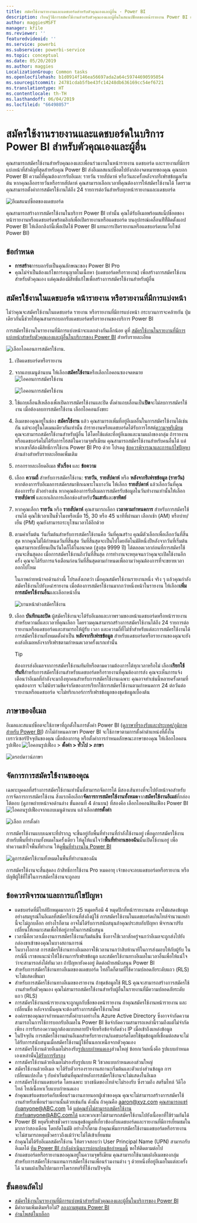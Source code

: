 ```yaml
---
title: สมัครใช้งานรายงานและแดชบอร์ดสำหรับตัวคุณเองและผู้อื่น - Power BI
description: เรียนรู้วิธีการสมัครใช้งานสำหรับตัวคุณเองและผู้อื่นในสแนปช็อตของหน้ารายงาน Power BI แดชบอร์ด หรือรายงานที่มีการแบ่งหน้า
author: maggiesMSFT
manager: kfile
ms.reviewer: ''
featuredvideoid: ''
ms.service: powerbi
ms.subservice: powerbi-service
ms.topic: conceptual
ms.date: 05/20/2019
ms.author: maggies
LocalizationGroup: Common tasks
ms.openlocfilehash: b1d0914f146ea56697ada2a64c59744690595054
ms.sourcegitcommit: 24781cdab5fbe43fc14248db636169cc54ef6721
ms.translationtype: HT
ms.contentlocale: th-TH
ms.lasthandoff: 06/04/2019
ms.locfileid: "66498057"
---
```

# <a name="subscribe-yourself-and-others-to-reports-and-dashboards-in-the-power-bi-service"></a>สมัครใช้งานรายงานและแดชบอร์ดในบริการ Power BI สำหรับตัวคุณเองและผู้อื่น

คุณสามารถสมัครใช้งานสำหรับคุณเองและเพื่อนร่วมงานในหน้ารายงาน แดชบอร์ด และรายงานที่มีการแบ่งหน้าที่สำคัญที่สุดสำหรับคุณ Power BI ส่งอีเมลสแนปช็อตไปยังกล่องจดหมายของคุณ คุณบอก Power BI ความถี่ที่คุณต้องการรับอีเมล: รายวัน รายสัปดาห์ หรือวันละครั้งหลังจากรีเฟรชข้อมูลเริ่มต้น  หากคุณเลือกรายวันหรือรายสัปดาห์ คุณสามารถเลือกเวลาที่คุณต้องการให้สมัครใช้งานได้  โดยรวมคุณสามารถตั้งค่าการสมัครใช้งานได้ถึง 24 รายการต่อวันสำหรับทุกหน้ารายงานและแดชบอร์ด

![อีเมสแนปช็อตของแดชบอร์ด](media/service-report-subscribe/power-bi-dashboard-email-new.jpg) 

คุณสามารถสร้างการสมัครใช้งานในบริการ Power BI เท่านั้น คุณได้รับอีเมลพร้อมสแน็ปช็อตของหน้ารายงานหรือแดชบอร์ดพร้อมลิงก์เพื่อเปิดรายงานหรือแดชบอร์ด บนอุปกรณ์เคลื่อนท่ีที่่ติดตั้งแอป Power BI ให้เลือกลิงก์นี้เพื่อเปิดใช้ Power BI แทนการเปิดรายงานหรือแดชบอร์ดบนเว็บไซต์ Power BI)

## <a name="requirements"></a>ข้อกำหนด

- **การสร้าง**การบอกรับเป็นคุณลักษณะของ Power BI Pro
- คุณไม่จำเป็นต้องแก้ไขการอนุญาตในเนื้อหา (แดชบอร์ดหรือรายงาน) เพื่อสร้างการสมัครใช้งานสำหรับตัวคุณเอง แต่คุณต้องมีสิทธิ์แก้ไขเพื่อสร้างการสมัครใช้งานสำหรับผู้อื่น 

## <a name="subscribe-to-a-dashboard-report-page-or-paginated-report"></a>สมัครใช้งานในแดชบอร์ด หน้ารายงาน หรือรายงานที่มีการแบ่งหน้า

ไม่ว่าคุณจะสมัครใช้งานในแดชบอร์ด รายงาน หรือรายงานที่มีการแบ่งหน้า กระบวนการจะคล้ายกัน ปุ่มเดียวกันนี้ช่วยให้คุณสามารถบอกรับแดชบอร์ดหรือรายงานของบริการ Power BI

การสมัครใช้งานในรายงานที่มีการแบ่งหน้าจะแตกต่างกันเล็กน้อย ดูที่ [สมัครใช้งานในรายงานที่มีการแบ่งหน้าสำหรับตัวคุณเองและผู้อื่นในบริการของ Power BI](paginated-reports-subscriptions.md) สำหรับรายละเอียด
 
![เลือกไอคอนการสมัครใช้งาน](media/service-report-subscribe/power-bi-subscribe-orientation.png).

1. เปิดแดชบอร์ดหรือรายงาน
2. จากแถบเมนูด้านบน ให้เลือก**สมัครใช้งาน**หรือเลือกไอคอนซองจดหมาย![ไอคอนการสมัครใช้งาน](media/service-report-subscribe/power-bi-icon-envelope.png)
   
   ![ไอคอนการสมัครใช้งาน](media/service-report-subscribe/power-bi-subscribe-icon.png)

3. ใช้แถบเลื่อนสีเหลืองเพื่อเปิดการสมัครใช้งานและปิด  ตั้งค่าแถบเลื่อนเป็น**ปิด**จะไม่ลบการสมัครใช้งาน เมื่อต้องลบการสมัครใช้งาน เลือกไอคอนถังขยะ

4. อีเมลของคุณอยู่ในช่อง  **สมัครใช้งาน** แล้ว คุณสามารถเพิ่มที่อยู่อีเมลอื่นในการสมัครใช้งานได้เช่นกัน แต่จะอยู่ในโดเมนเดียวกันเท่านั้น ถ้ารายงานหรือแดชบอร์ดได้รับการโฮสต์[ความจุพรีเมียม](service-premium-what-is.md) คุณจะสามารถสมัครใช้งานสำหรับผู้อื่น ได้โดยใช้แต่ละที่อยู่อีเมลและนามแฝงของกลุ่ม ถ้ารายงานหรือแดชบอร์ดไม่ได้รับการโฮสต์ในความจุพรีเมียม คุณสามารถสมัครใช้งานสำหรับคนอื่นได้ แต่พวกเขาก็ต้องมีสิทธิ์การใช้งาน Power BI Pro ด้วย โปรดดู [ข้อควรพิจารณาและการแก้ไขปัญหา](#considerations-and-troubleshooting) ด้านล่างสำหรับรายละเอียดเพิ่มเติม 

5. กรอกรายละเอียดอีเมล **หัวเรื่อง** และ **ข้อความ** 

5. เลือก **ความถี่** สำหรับการสมัครใช้งาน: **รายวัน**, **รายสัปดาห์** หรือ **หลังจากรีเฟรชข้อมูล (รายวัน)**  หากต้องการรับอีเมลการสมัครสมาชิกเฉพาะในบางวัน ให้เลือก **รายสัปดาห์** แล้วเลือกวันที่คุณต้องการรับ  ตัวอย่างเช่น หากคุณต้องการรับอีเมลการสมัครรับข้อมูลในวันทำงานเท่านั้นให้เลือก **รายสัปดาห์** และยกเลิกการเลือกช่องสำหรับ**วันเสาร์**และ**อาทิตย์**  

6. หากคุณเลือก **รายวัน** หรือ **รายสัปดาห์** คุณสามารถเลือก **เวลาตามกำหนดการ** สำหรับการสมัครใช้งานได้  คุณใช้เวลาเป็นชั่วโมงหรือเมื่อ 15, 30 หรือ 45 นาทีที่ผ่านมา  เลือกเช้า (AM) หรือบ่าย/เย็น (PM) คุณยังสามารถระบุโซนเวลาได้อีกด้วย

7. ตามค่าเริ่มต้น วันเริ่มต้นสำหรับการสมัครใช้งานคือ วันที่คุณสร้าง คุณมีตัวเลือกเพื่อเลือกวันที่สิ้นสุด หากคุณไม่ได้กำหนดวันที่สิ้นสุด วันที่สิ้นสุดจะเป็นไปโดยอัตโนมัติหนึ่งปีหลังจากวันที่เริ่มต้น คุณสามารถเปลี่ยนเป็นวันใดก็ได้ในอนาคต (สูงสุด 9999 ปี) ได้ตลอดเวลาก่อนที่การสมัครใช้งานจะสิ้นสุดลง เมื่อการสมัครใช้งานถึงวันที่สิ้นสุด การทำงานจะหยุดจนกว่าคุณจะเปิดใช้งานอีกครั้ง คุณจะได้รับการแจ้งเตือนก่อนวันที่สิ้นสุดตามกำหนดเพื่อถามว่าคุณต้องการที่จะขยายเวลาออกไปไหม    

    ในภาพถ่ายหน้าจอด้านล่างนี้ โปรดสังเกตว่า เมื่อคุณสมัครใช้งานรายงานหนึ่ง จริง ๆ แล้วคุณกำลังสมัครใช้งานไปยัง*หน้า*รายงาน  เมื่อต้องการสมัครใช้งานมากกว่าหนึ่งหน้าในรายงาน ให้เลือก**เพิ่มการสมัครใช้งานอื่น**และเลือกหน้าอื่น 
      
   ![บานหน้าต่างสมัครใช้งาน](media/service-report-subscribe/power-bi-subscribe-pane.png)  

7. เลือก **บันทึกและปิด** ผู้สมัครใช้งานจะได้รับอีเมลและภาพรวมของหน้าแดชบอร์ดหรือหน้ารายงานสำหรับความถี่และเวลาที่คุณเลือก โดยรวมคุณสามารถสร้างการสมัครใช้งานได้ถึง 24 รายการต่อรายงานหรือแดชบอร์ดและสามารถให้ผู้รับ เวลา และความถี่ที่ไม่ซ้ำสำหรับแต่ละการสมัครใช้งานได้  การสมัครใช้งานทั้งหมดตั้งค่าเป็น **หลังจากรีเฟรชข้อมูล** สำหรับแดชบอร์ดหรือรายงานของคุณจะยังคงส่งอีเมลหลังจากรีเฟรชตามกำหนดเวลาครั้งแรกเท่านั้น   
      
   > [!TIP]
   > ต้องการส่งอีเมลจากการสมัครใช้งานทันทีหรือตามความต้องการได้ทุกเวลาหรือไม่ เลือก**เรียกใช้ทันที**สำหรับการสมัครใช้งานสำหรับแดชบอร์ดหรือรายงานที่คุณต้องการส่ง คุณจะเห็นการแจ้งเตือนว่าอีเมลที่กำลังจะมาถึงทุกคนสำหรับการสมัครใช้งานเฉพาะ  คุณอาจทำเช่นนี้หลายครั้งตามที่คุณต้องการ จะไม่นับรวมขีดจำกัดของการเรียกใช้การสมัครใช้งานตามกำหนดการ 24 ต่อวันต่อรายงานหรือแดชบอร์ด จะไม่ทริกเกอร์การรีเฟรชข้อมูลของชุดข้อมูลเบื้องต้น 
   > 
   > 
   
## <a name="email-languages"></a>ภาษาของอีเมล

อีเมลและสแนปช็อตจะใช้ภาษาที่ถูกตั้งในการตั้งค่า Power BI (ดู[ภาษาที่รองรับและประเทศ/ภูมิภาคสำหรับ Power BI](supported-languages-countries-regions.md)) ถ้าไม่กำหนดภาษา Power BI จะใช้ภาษาตามการตั้งค่าตำแหน่งที่ตั้งในเบราว์เซอร์ปัจจุบันของคุณ เมื่อต้องการดู หรือตั้งค่าการกำหนดลักษณะภาษาของคุณ ให้เลือกไอคอนรูปเฟือง ![ไอคอนรูปเฟือง](media/service-report-subscribe/power-bi-settings-icon.png)  >  **ตั้งค่า > ทั่วไป > ภาษา** 

![ดรอปดาวน์ภาษา](media/service-report-subscribe/power-bi-language.png)

## <a name="manage-your-subscriptions"></a>จัดการการสมัครใช้งานของคุณ
เฉพาะบุคคลที่สร้างการสมัครใช้งานเท่านั้นที่สามารถจัดการได้  มีสองเส้นทางที่จะไปยังหน้าจอสำหรับการจัดการการสมัครใช้งาน  สิ่งแรกคือเลือก**จัดการการสมัครใช้งานทั้งหมด**จาก**สมัครใช้งานอีเมล่**ที่กล่องโต้ตอบ (ดูภาพถ่ายหน้าจอด้านล่าง ขั้นตอนที่ 4 ด้านบน) ที่สองคือ เลือกไอคอนฟันเฟือง Power BI![ไอคอนรูปเฟือง](media/service-report-subscribe/power-bi-settings-icon.png)จากแถบเมนูด้านบน แล้วเลือก**การตั้งค่า**

![เลือก การตั้งค่า](media/service-report-subscribe/power-bi-subscribe-settings.png)

การสมัครใช้งานแบบเฉพาะที่ปรากฏ จะขึ้นอยู่กับพื้นที่ทำงานที่กำลังใช้งานอยู่  เพื่อดูการสมัครใช้งานสำหรับพื้นที่ทำงานทั้งหมดในครั้งเดียว ให้ดูให้แน่ใจว่า**พื้นที่ทำงานของฉัน**นั้นเปิดใช้งานอยู่ เพื่อทำความเข้าใจพื้นที่ทำงาน ให้ดู[พื้นที่ทำงานใน Power BI](service-create-workspaces.md)

![ดูการสมัครใช้งานทั้งหมดในพื้นที่ทำงานของฉัน](media/service-report-subscribe/power-bi-subscriptions.png)

การสมัครใช้งานจะสิ้นสุดลง ถ้าสิทธิ์การใช้งาน Pro หมดอายุ เจ้าของจะลบแดชบอร์ดหรือรายงาน หรือบัญชีผู้ใช้ที่ใช้ในการสมัครใช้งานจะถูกลบ

## <a name="considerations-and-troubleshooting"></a>ข้อควรพิจารณาและการแก้ไขปัญหา

* แดชบอร์ดที่มีไทล์ปักหมุดมากกว่า 25 หมุดหรือมี 4 หมุดปักที่หน้ารายงานสด อาจไม่แสดงข้อมูลอย่างสมบูรณ์ในอีเมลที่สมัครใช้งานที่ส่งถึงผู้ใช้  การสมัครใช้งานในแดชบอร์ดเกินไทล์จำนวนเหล่านี้จะไม่ถูกบล็อก อย่างไรก็ตาม อาจไม่ได้รับการสนับสนุนถ้าคุณประสบกับปัญหา พิจารณาปรับเปลี่ยนให้เหมาะสมเพื่อให้อยู่ภายในการสนับสนุน
* เวลานี้คือเวลาเมื่องานการสมัครใช้งานเริ่มต้นขึ้น ซึ่งอาจใช้เวลาสักครู่จนกว่าอีเมลจะถูกส่งไปยังกล่องขาเข้าของคุณในบางสถานการณ์
* ในบางโอกาส การสมัครใช้งานทางอีเมลอาจใช้เวลานานกว่าสิบห้านาทีในการส่งมอบให้กับผู้รับ ในกรณีนี้ เราขอแนะนำให้ใช้งานการรีเฟรชข้อมูล และสมัครใช้งานทางอีเมลในเวลาอื่นเพื่อให้แน่ใจว่าจะสามารถส่งได้ทันเวลา ถ้าปัญหายังคงอยู่ ติดต่อฝ่ายสนับสนุน Power BI
* สำหรับการสมัครใช้งานทางอีเมลของแดชบอร์ด ไทล์ใดก็ตามที่ใช้ความปลอดภัยระดับแถว (RLS) จะไม่แสดงขึ้นมา  
* สำหรับการสมัครใช้งานทางอีเมลของรายงาน ถ้าชุดข้อมูลใช้ RLS คุณจะสามารถสร้างการสมัครใช้งานสำหรับตัวคุณเอง คุณไม่สามารถสมัครใช้งานสำหรับผู้อื่นในรายงานที่มีความปลอดภัยระดับแถว (RLS)
* การสมัครใช้งานหน้ารายงานจะถูกผูกกับชื่อของหน้ารายงาน ถ้าคุณสมัครใช้งานหน้ารายงาน และเปลี่ยนชื่อ หลังจากนั้นคุณจะต้องสร้างการสมัครใช้งานใหม่
* องค์กรของคุณอาจกำหนดการตั้งค่าบางอย่างใน Azure Active Directory ซึ่งอาจจำกัดความสามารถในการใช้การบอกรับอีเมลใน Power BI  ขีดจำกัดความสามารถเหล่านี้รวมถึงแต่ไม่จำกัดเพียง การรับรองความถูกต้องแบบหลายปัจจัยหรือข้อจำกัดช่วง IP เมื่อเข้าถึงแหล่งข้อมูล
* ในปัจจุบัน การสมัครใช้งานผ่านอีเมลสำหรับรายงาน/แดชบอร์ดโดยใช้ชุดข้อมูลที่เชื่อมต่อสดจะไม่ได้รับการสนับสนุนเมื่อสมัครใช้งานผู้ใช้อื่นนอกเหนือจากตัวคุณเอง
* การสมัครใช้งานด้วยอีเมลไม่รองรับ[รูปแบบกำหนดเอง](power-bi-custom-visuals.md)ส่วนใหญ่  ข้อยกเว้นหนึ่งคือ รูปแบบกำหนดเองเหล่านั้น[ได้รับการรับรอง](power-bi-custom-visuals-certified.md)  
* การสมัครใช้งานด้วยอีเมลไม่รองรับรูปแบบ R วิชวลแบบกำหนดเองส่วนใหญ่  
* สมัครใช้งานด้วยอีเมล จะได้รับตัวกรองรายงานสถานะเริ่มต้นและตัวแบ่งส่วนข้อมูล การเปลี่ยนแปลงใด ๆ กับค่าเริ่มต้นที่คุณทำหลังการสมัครใช้งานจะไม่แสดงในอีเมล    
* การสมัครใช้งานแดชบอร์ด โดยเฉพาะ บางชนิดของไทล์จะไม่รองรับ  ซึ่งรวมถึง สตรีมไทล์ วิดีโอไทล์ ไทล์เนื้อหาเว็บแบบกำหนดเอง     
* ถ้าคุณแชร์แดชบอร์ดกับเพื่อนร่วมงานภายนอกผู้เช่าของคุณ คุณจะไม่สามารถสร้างการสมัครใช้งานสำหรับเพื่อนร่วมงานนั้นด้วยเช่นกัน ดังนั้น ถ้าคุณคือ aaron@xyz.com คุณสามารถแชร์กับanyone@ABC.com ได้ แต่คุณยังไม่สามารถสมัครใช้งานสำหรับanyone@ABC.comได้ และพวกเขาไม่สามารถสมัครใช้งานไปยังเนื้อหาที่ใช้ร่วมกันได้      
* Power BI หยุดรีเฟรชชั่วคราวบนชุดข้อมูลที่เกี่ยวข้องกับแดชบอร์ดและรายงานที่มีการเยี่ยมชมในมากกว่าสองเดือน โดยอัตโนมัติ  อย่างไรก็ตาม ถ้าคุณเพิ่มการสมัครใช้งานแดชบอร์ดหรือรายงาน จะไม่สามารถหยุดชั่วคราวถึงแม้ว่าจะไม่ได้เข้าเยี่ยมชม    
* ถ้าคุณไม่ได้รับอีเมลสมัครใช้งาน ให้ตรวจสอบว่า User Principal Name (UPN) สามารถรับอีเมลได้ [ทีม Power BI กำลังดำเนินการผ่อนปลนข้อกำหนดนี้](https://community.powerbi.com/t5/Issues/No-Mail-from-Cloud-Service/idc-p/205918#M10163) ขอให้ติดตามต่อไป 
* ถ้าแดชบอร์ดหรือรายงานของคุณอยู่ในความจุพรีเมียม คุณสามารถใช้นามแฝงอีเมลของกลุ่มสำหรับการสมัครใช้งานแทนการสมัครใช้งานเพื่อนร่วมงานต่าง ๆ ด้วยหนึ่งที่อยู่อีเมลในแต่ละครั้งได้ นามแฝงเป็นไปตามการไดเรกทอรีที่ใช้งานปัจจุบัน 

## <a name="next-steps"></a>ขั้นตอนถัดไป

- [สมัครใช้งานในรายงานที่มีการแบ่งหน้าสำหรับตัวคุณเองและผู้อื่นในบริการของ Power BI](paginated-reports-subscriptions.md)
- มีคำถามเพิ่มเติมหรือไม่? [ลองถามชุมชน Power BI](http://community.powerbi.com/)    
- [อ่านโพสต์ในบล็อก](https://powerbi.microsoft.com/blog/introducing-dashboard-email-subscriptions-a-360-degree-view-of-your-business-in-your-inbox-every-day/)
